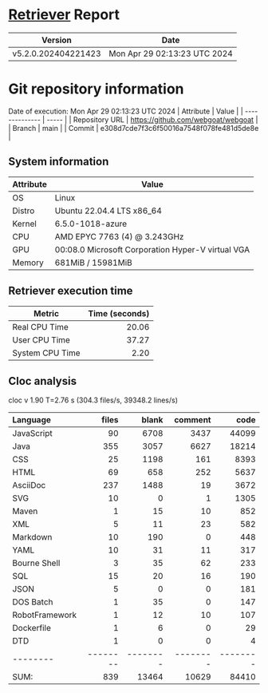 # [Retriever](https://github.com/PalladioSimulator/Palladio-ReverseEngineering-Retriever) Report
| Version | Date |
| ------- | ---- |
| v5.2.0.202404221423 | Mon Apr 29 02:13:23 UTC 2024 |

# Git repository information
Date of execution: Mon Apr 29 02:13:23 UTC 2024
|    Attribute   | Value |
| -------------- | ----- |
| Repository URL | https://github.com/webgoat/webgoat |
| Branch         | main |
| Commit         | e308d7cde7f3c6f50016a7548f078fe481d5de8e |


## System information
| Attribute | Value |
| --------- | ----- |
| OS | Linux  |
| Distro | Ubuntu 22.04.4 LTS x86_64  |
| Kernel | 6.5.0-1018-azure  |
| CPU | AMD EPYC 7763 (4) @ 3.243GHz  |
| GPU | 00:08.0 Microsoft Corporation Hyper-V virtual VGA  |
| Memory | 681MiB / 15981MiB  |

## Retriever execution time
| Metric | Time (seconds) |
| --- | ---: |
| Real CPU Time | 20.06 |
| User CPU Time | 37.27 |
| System CPU Time | 2.20 |
<!--
Explainations:
- __Real CPU Time__: actual time the command has run (can be less than total time spent in user and system mode for multi-threaded processes)
- __User CPU Time__: time the command has spent running in user mode
- __System CPU Time__: time the command has spent running in system or kernel mode
-->

## Cloc analysis
cloc v 1.90  T=2.76 s (304.3 files/s, 39348.2 lines/s)

Language|files|blank|comment|code
:-------|-------:|-------:|-------:|-------:
JavaScript|90|6708|3437|44099
Java|355|3057|6627|18214
CSS|25|1198|161|8393
HTML|69|658|252|5637
AsciiDoc|237|1488|19|3672
SVG|10|0|1|1305
Maven|1|15|10|852
XML|5|11|23|582
Markdown|10|190|0|448
YAML|10|31|11|317
Bourne Shell|3|35|62|233
SQL|15|20|16|190
JSON|5|0|0|181
DOS Batch|1|35|0|147
RobotFramework|1|12|10|107
Dockerfile|1|6|0|29
DTD|1|0|0|4
--------|--------|--------|--------|--------
SUM:|839|13464|10629|84410
